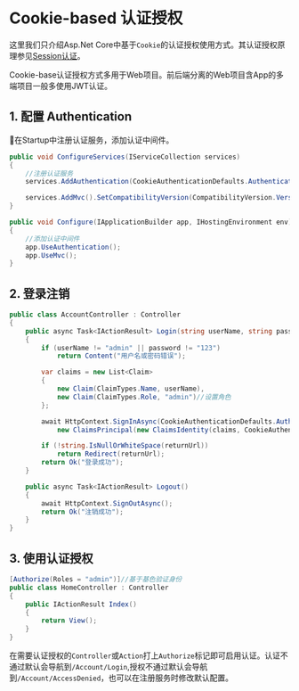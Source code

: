 # Cookie-based 认证授权

这里我们只介绍Asp.Net Core中基于`Cookie`的认证授权使用方式。其认证授权原理参见[Session认证](webapi-security.md/#21-session)。

Cookie-base认证授权方式多用于Web项目。前后端分离的Web项目含App的多端项目一般多使用JWT认证。

## 1. 配置 Authentication
在Startup中注册认证服务，添加认证中间件。

```csharp
public void ConfigureServices(IServiceCollection services)
{
    //注册认证服务
    services.AddAuthentication(CookieAuthenticationDefaults.AuthenticationScheme).AddCookie();

    services.AddMvc().SetCompatibilityVersion(CompatibilityVersion.Version_2_2);
}

public void Configure(IApplicationBuilder app, IHostingEnvironment env)
{
    //添加认证中间件
    app.UseAuthentication();
    app.UseMvc();
}
```

## 2. 登录注销
```csharp
public class AccountController : Controller
{
    public async Task<IActionResult> Login(string userName, string password, string returnUrl)
    {
        if (userName != "admin" || password != "123")
            return Content("用户名或密码错误");

        var claims = new List<Claim>
        {
            new Claim(ClaimTypes.Name, userName),
            new Claim(ClaimTypes.Role, "admin")//设置角色
        };

        await HttpContext.SignInAsync(CookieAuthenticationDefaults.AuthenticationScheme,
            new ClaimsPrincipal(new ClaimsIdentity(claims, CookieAuthenticationDefaults.AuthenticationScheme)));

        if (!string.IsNullOrWhiteSpace(returnUrl))
            return Redirect(returnUrl);
        return Ok("登录成功");
    }

    public async Task<IActionResult> Logout()
    {
        await HttpContext.SignOutAsync();
        return Ok("注销成功");
    }
}
```

## 3. 使用认证授权
```csharp
[Authorize(Roles = "admin")]//基于基色验证身份
public class HomeController : Controller
{
    public IActionResult Index()
    {
        return View();
    }
}
```
在需要认证授权的`Controller`或`Action`打上`Authorize`标记即可启用认证。认证不通过默认会导航到`/Account/Login`,授权不通过默认会导航到`/Account/AccessDenied`，也可以在注册服务时修改默认配置。